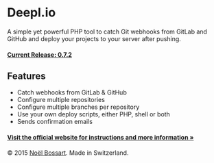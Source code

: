 # Deepl.io

A simple yet powerful PHP tool to catch Git webhooks from GitLab and GitHub and deploy your projects to your server after pushing.

#### [Current Release: 0.7.2](https://github.com/noelboss/deepl.io/archive/0.7.2.zip)

## Features

* Catch webhooks from GitLab & GitHub
* Configure multiple repositories
* Configure multiple branches per repository
* Use your own deploy scripts, either PHP, shell or both
* Sends confirmation emails

#### [Visit the official website for instructions and more information »](http://deepl.io)

© 2015 [Noël Bossart](http://noelboss.com). Made in Switzerland.
